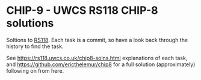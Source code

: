 # CHIP-9 - UWCS RS118 CHIP-8 solutions

Soltions to [RS118](https://rs118.uwcs.co.uk/chip8.html). Each task is a commit, so have a look back through the history to find the task.

See https://rs118.uwcs.co.uk/chip8-solns.html explanations of each task, and https://github.com/ericthelemur/chip8 for a full solution (approximately) following on from here.
